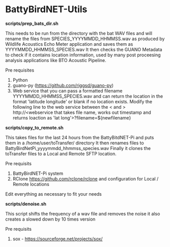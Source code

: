 # BattyBirdNET-Utils

**scripts/prep_bats_dir.sh**

This needs to be run from the directory with the bat WAV files and will rename the files from SPECIES_YYYYMMDD_HHMMSS.wav as produced by Wildlife Acoustics Echo Meter application and saves them as YYYYMMDD_HHMMSS_SPECIES.wav
It then checks the GUANO Metadata to check if it contains location information, used by many post proceesing analysis applications like BTO Acoustic Pipeline.

Pre requisites
1) Python
2) guano-py (https://github.com/riggsd/guano-py)
3) Web service that you can pass a formatted filename YYYYMMDD_HHMMSS_SPECIES.wav and can return the location in the format 'latitude longitude' or blank if no location exists.
Modify the following line to the web service between the < and >
http://<webservice that takes file name, works out timestamp and returns loaction as 'lat long'>?filename=${newfilename}


**scripts/copy_to_remote.sh**

This takes files for the last 24 hours from the BattyBitdNET-Pi and puts them in a /home/user/toTransfer/ directory
It then renames files to BattyBirdNetPi_yyyymmdd_hhmmss_species.wav
Finally it clones the toTransfer files to a Local and Remote SFTP location.

Pre requisits
1) BattyBirdNET-Pi system
2) RClone https://github.com/rclone/rclone and configuration for Local / Remote locations

Edit everything as necessary to fit your needs


**scripts/denoise.sh**

This script shifts the frequency of a wav file and removes the noise it also creates a slowed down by 10 times version 

Pre requisits
1) sox - https://sourceforge.net/projects/sox/

